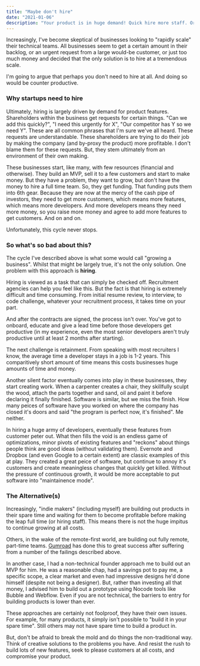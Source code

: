 ```yaml
---
title: "Maybe don't hire"
date: "2021-01-06"
description: "Your product is in huge demand! Quick hire more staff. Or, maybe don't - here is why."
---
```


Increasingly, I've become skeptical of businesses looking to "rapidly scale" their technical teams. All businesses seem to get a certain amount in their backlog, or an urgent request from a large would-be customer, or just too much money and decided that the only solution is to hire at a tremendous scale.

I'm going to argue that perhaps you don't need to hire at all. And doing so would be counter productive.



### Why startups need to hire

Ultimately, hiring is largely driven by demand for product features. Shareholders within the business get requests for certain things. "Can we add this quickly?", "I need this urgently for X", "Our competitor has Y so we need Y". These are all common phrases that I'm sure we've all heard. These requests are understandable. These shareholders are trying to do their job by making the company (and by-proxy the product) more profitable. I don't blame them for these requests. But, they stem ultimately from an environment of their own making.

These businesses start, like many, with few resources (financial and otherwise). They build an MVP, sell it to a few customers and start to make money. But they have a problem, they want to grow, but don't have the money to hire a full time team. So, they get funding. That funding puts them into 6th gear. Because they are now at the mercy of the cash pipe of investors, they need to get more customers, which means more features, which means more developers. And more developers means they need more money, so you raise more money and agree to add more features to get customers. And on and on.

Unfortunately, this cycle never stops.



### So what's so bad about this?

The cycle I've described above is what some would call "growing a business". Whilst that might be largely true, it's not the only solution. One problem with this approach is **hiring**.

Hiring is viewed as a task that can simply be checked off. Recruitment agencies can help you feel like this. But the fact is that hiring is extremely difficult and time consuming. From initial resume review, to interview, to code challenge, whatever your recruitment process, it takes time on your part. 

And after the contracts are signed, the process isn't over. You've got to onboard, educate and give a lead time before those developers get productive (in my experience, even the most senior developers aren't truly productive until at least 2 months after starting).

The next challenge is retainment. From speaking with most recruiters I know, the average time a developer stays in a job is 1-2 years. This comparitively short amount of time means this costs businesses huge amounts of time and money.

Another silent factor eventually comes into play in these businesses, they start creating work. When a carpenter creates a chair, they skillfully sculpt the wood, attach the parts together and sand, oil and paint it before declaring it finally finished. Software is similar, but we miss the finish. How many peices of software have you worked on where the company has closed it's doors and said "the program is perfect now, it's finished". Me neither. 

In hiring a huge army of developers, eventually these features from customer peter out. What then fills the void is an endless game of optimizations, minor pivots of existing features and "reckons" about things people think are good ideas (without validating them). Evernote and Dropbox (and even Google to a certain extent) are classic examples of this at play. They created a great peice of software, but continue to annoy it's customers and create meaningless changes that quickly get killed. Without the pressure of continuous growth, it would be more acceptable to put software into "maintainence mode".



### The Alternative(s)

Increasingly, "indie makers" (including myself) are building out products in their spare time and waiting for them to become profitable before making the leap full time (or hiring staff). This means there is not the huge impitus to continue growing at all costs.

Others, in the wake of the remote-first world, are building out fully remote, part-time teams. [Gumroad](https://sahillavingia.com/work) has done this to great success after suffering from a number of the failings described above. 

In another case, I had a non-technical founder approach me to build out an MVP for him. He was a reasonable chap, had a savings pot to pay me, a specific scope, a clear market and even had impressive designs he'd done himself (despite not being a designer). But, rather than investing all that money, I advised him to build out a prototype using Nocode tools like Bubble and Webflow. Even if you are not technical, the barriers to entry for building products is lower than ever.

These approaches are certainly not foolproof, they have their own issues. For example, for many products, it simply isn't possible to "build it in your spare time". Still others may not have spare time to build a product in. 

But, don't be afraid to break the mold and do things the non-traditional way. Think of creative solutions to the problems you have. And resist the rush to build lots of new features, seek to please customers at all costs, and compromise your product.

